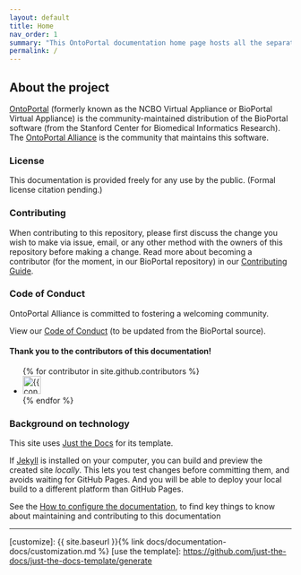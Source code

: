 ```yaml
---
layout: default
title: Home
nav_order: 1
summary: "This OntoPortal documentation home page hosts all the separate OntoPortal topics and is hosted on GitHub Pages."
permalink: /
---
```


## About the project

[OntoPortal](https://ontoportal.org) (formerly known as the NCBO Virtual Appliance or BioPortal Virtual Appliance) is
the community-maintained distribution of the BioPortal software (from the Stanford Center for Biomedical Informatics Research).
The [OntoPortal Alliance](https://ontoportal.org) is the community that maintains this software.

### License

This documentation is provided freely for any use by the public. (Formal license citation pending.)

### Contributing

When contributing to this repository, please first discuss the change you wish to make via issue,
email, or any other method with the owners of this repository before making a change.
Read more about becoming a contributor (for the moment, in our BioPortal repository)
in our [Contributing Guide](https://github.com/ncbo/bioportal-project/blob/master/contributing.md).

### Code of Conduct

OntoPortal Alliance is committed to fostering a welcoming community.

View our [Code of Conduct](https://github.com/ncbo/bioportal-project/blob/master/contributing.md#code-of-conduct) (to be updated from the BioPortal source). 

#### Thank you to the contributors of this documentation!

<ul class="list-style-none">
{% for contributor in site.github.contributors %}
  <li class="d-inline-block mr-1">
     <a href="{{ contributor.html_url }}"><img src="{{ contributor.avatar_url }}" width="32" height="32" alt="{{ contributor.login }}"></a>
  </li>
{% endfor %}
</ul>

### Background on technology

This site uses [Just the Docs] for its template.

If [Jekyll] is installed on your computer, you can build and preview the created site *locally*. This lets you test changes before committing them, and avoids waiting for GitHub Pages. And you will be able to deploy your local build to a different platform than GitHub Pages.

See the [How to configure the documentation](configuration), to find key things to know about maintaining and contributing to this documentation 

----

[Jekyll]: https://jekyllrb.com
[Markdown]: https://daringfireball.net/projects/markdown/
[Liquid]: https://github.com/Shopify/liquid/wiki
[Front matter]: https://jekyllrb.com/docs/front-matter/
[Jekyll configuration]: https://jekyllrb.com/docs/configuration/
[source file for this page]: https://github.com/just-the-docs/just-the-docs/blob/main/index.md
[Just the Docs Template]: https://just-the-docs.github.io/just-the-docs-template/
[Just the Docs]: https://just-the-docs.github.io/just-the-docs/
[Just the Docs repo]: https://github.com/just-the-docs/just-the-docs
[Just the Docs README]: https://github.com/just-the-docs/just-the-docs/blob/main/README.md
[GitHub Pages]: https://pages.github.com/
[Template README]: https://github.com/just-the-docs/just-the-docs-template/blob/main/README.md
[GitHub Pages / Actions workflow]: https://github.blog/changelog/2022-07-27-github-pages-custom-github-actions-workflows-beta/
[customize]: {{ site.baseurl }}{% link docs/documentation-docs/customization.md %}
[use the template]: https://github.com/just-the-docs/just-the-docs-template/generate
